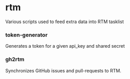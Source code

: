 rtm
===

Various scripts used to feed extra data into RTM tasklist

### token-generator

Generates a token for a given api\_key and shared secret

### gh2rtm

Synchronizes GitHub issues and pull-requests to RTM.
